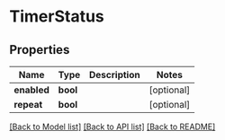 # TimerStatus


## Properties
Name | Type | Description | Notes
------------ | ------------- | ------------- | -------------
**enabled** | **bool** |  | [optional] 
**repeat** | **bool** |  | [optional] 

[[Back to Model list]](../README.md#documentation-for-models) [[Back to API list]](../README.md#documentation-for-api-endpoints) [[Back to README]](../README.md)


